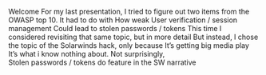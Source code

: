 Welcome
For my last presentation, 
I tried to figure out two items 
from the OWASP top 10.
It had to do with 
How weak User verification / session management 
Could lead to stolen passwords / tokens 
This time 
I considered revisiting that same topic, but in more detail 
But instead, I chose the topic of the Solarwinds hack, only because 
It’s getting big media play 
It’s what i know nothing about.
Not surprisingly,  
Stolen passwords / tokens do feature in the SW narrative


